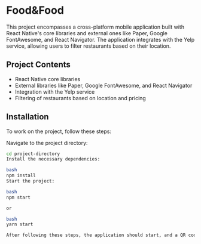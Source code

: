 # Food&Food

This project encompasses a cross-platform mobile application built with React Native's core libraries and external ones like Paper, Google FontAwesome, and React Navigator. The application integrates with the Yelp service, allowing users to filter restaurants based on their location.

## Project Contents

- React Native core libraries
- External libraries like Paper, Google FontAwesome, and React Navigator
- Integration with the Yelp service
- Filtering of restaurants based on location and pricing

## Installation

To work on the project, follow these steps:

 Navigate to the project directory:
   ```bash
   cd project-directory
Install the necessary dependencies:

bash
npm install
Start the project:

bash
npm start

or

bash
yarn start

After following these steps, the application should start, and a QR code should appear in the browser window. Scan this QR code with a QR code reader app to test the application on your real device.
